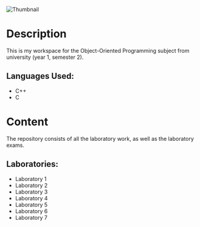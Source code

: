![Thumbnail](Thumbnail.png)


# Description

This is my workspace for the Object-Oriented Programming subject from university (year 1, semester 2).

## Languages Used:

- C++
- C


# Content

The repository consists of all the laboratory work, as well as the laboratory exams.

## Laboratories:

- Laboratory 1
- Laboratory 2
- Laboratory 3
- Laboratory 4
- Laboratory 5
- Laboratory 6
- Laboratory 7